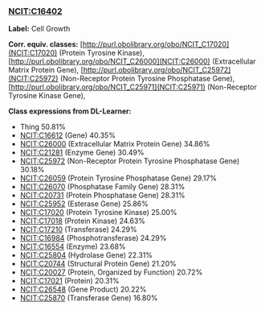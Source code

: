 
### [NCIT:C16402](http://purl.obolibrary.org/obo/NCIT_C16402)
**Label:** Cell Growth

**Corr. equiv. classes:** [http://purl.obolibrary.org/obo/NCIT_C17020](NCIT:C17020) (Protein Tyrosine Kinase), [http://purl.obolibrary.org/obo/NCIT_C26000](NCIT:C26000) (Extracellular Matrix Protein Gene), [http://purl.obolibrary.org/obo/NCIT_C25972](NCIT:C25972) (Non-Receptor Protein Tyrosine Phosphatase Gene), [http://purl.obolibrary.org/obo/NCIT_C25971](NCIT:C25971) (Non-Receptor Tyrosine Kinase Gene), 

**Class expressions from DL-Learner:**

- Thing 50.81%
- [NCIT:C16612](http://purl.obolibrary.org/obo/NCIT_C16612) (Gene) 40.35%
- [NCIT:C26000](http://purl.obolibrary.org/obo/NCIT_C26000) (Extracellular Matrix Protein Gene) 34.86%
- [NCIT:C21281](http://purl.obolibrary.org/obo/NCIT_C21281) (Enzyme Gene) 30.49%
- [NCIT:C25972](http://purl.obolibrary.org/obo/NCIT_C25972) (Non-Receptor Protein Tyrosine Phosphatase Gene) 30.18%
- [NCIT:C26059](http://purl.obolibrary.org/obo/NCIT_C26059) (Protein Tyrosine Phosphatase Gene) 29.17%
- [NCIT:C26070](http://purl.obolibrary.org/obo/NCIT_C26070) (Phosphatase Family Gene) 28.31%
- [NCIT:C20731](http://purl.obolibrary.org/obo/NCIT_C20731) (Protein Phosphatase Gene) 28.31%
- [NCIT:C25952](http://purl.obolibrary.org/obo/NCIT_C25952) (Esterase Gene) 25.86%
- [NCIT:C17020](http://purl.obolibrary.org/obo/NCIT_C17020) (Protein Tyrosine Kinase) 25.00%
- [NCIT:C17018](http://purl.obolibrary.org/obo/NCIT_C17018) (Protein Kinase) 24.63%
- [NCIT:C17210](http://purl.obolibrary.org/obo/NCIT_C17210) (Transferase) 24.29%
- [NCIT:C16984](http://purl.obolibrary.org/obo/NCIT_C16984) (Phosphotransferase) 24.29%
- [NCIT:C16554](http://purl.obolibrary.org/obo/NCIT_C16554) (Enzyme) 23.68%
- [NCIT:C25804](http://purl.obolibrary.org/obo/NCIT_C25804) (Hydrolase Gene) 22.31%
- [NCIT:C20744](http://purl.obolibrary.org/obo/NCIT_C20744) (Structural Protein Gene) 21.20%
- [NCIT:C20027](http://purl.obolibrary.org/obo/NCIT_C20027) (Protein, Organized by Function) 20.72%
- [NCIT:C17021](http://purl.obolibrary.org/obo/NCIT_C17021) (Protein) 20.31%
- [NCIT:C26548](http://purl.obolibrary.org/obo/NCIT_C26548) (Gene Product) 20.22%
- [NCIT:C25870](http://purl.obolibrary.org/obo/NCIT_C25870) (Transferase Gene) 16.80%


